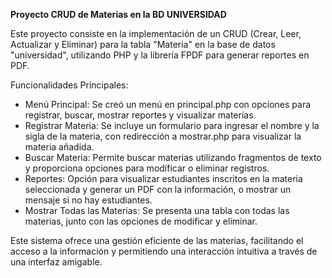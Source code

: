 **Proyecto CRUD de Materias en la BD UNIVERSIDAD**

Este proyecto consiste en la implementación de un CRUD (Crear, Leer, Actualizar y Eliminar) para la tabla "Materia" en la base de datos "universidad", utilizando PHP y la librería FPDF para generar reportes en PDF.

Funcionalidades Principales:
  - Menú Principal: Se creó un menú en principal.php con opciones para registrar, buscar, mostrar reportes y visualizar materias.
  - Registrar Materia: Se incluye un formulario para ingresar el nombre y la sigla de la materia, con redirección a mostrar.php para visualizar la materia añadida.
  - Buscar Materia: Permite buscar materias utilizando fragmentos de texto y proporciona opciones para modificar o eliminar registros.
  - Reportes: Opción para visualizar estudiantes inscritos en la materia seleccionada y generar un PDF con la información, o mostrar un mensaje si no hay estudiantes.
  - Mostrar Todas las Materias: Se presenta una tabla con todas las materias, junto con las opciones de modificar y eliminar.
  
  Este sistema ofrece una gestión eficiente de las materias, facilitando el acceso a la información y permitiendo una interacción intuitiva a través de una interfaz amigable.
